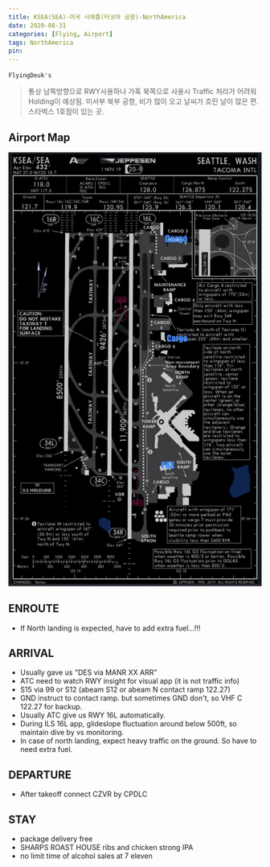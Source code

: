 ```yaml
---
title: KSEA(SEA)-미국 시애틀(타코마 공항)-NorthAmerica
date: 2020-08-31
categories: [Flying, Airport]
tags: NorthAmerica
pin:
---
```

`FlyingDeuk's`
>통상 남쪽방향으로 RWY사용하나 가혹 북쪽으로 사용시 Traffic 처리가 어려워 Holding이 예상됨.
미서부 북부 공항, 비가 많이 오고 날씨가 흐린 날이 많은 편. <br>
스타벅스 1호점이 있는 곳. <br>



## Airport Map
![sea](/img/flying/airport/sea_ap.jpg)

## ENROUTE
- If North landing is expected, have to add extra fuel...!!!

## ARRIVAL
- Usually gave us "DES via MANR XX ARR"
- ATC need to watch RWY insight for visual app (it is not traffic info)
- S15 via 99 or S12 (abeam S12 or abeam N contact ramp 122.27)
- GND instruct to contact ramp. but sometimes GND don't, so VHF C 122.27 for backup.
- Usually ATC give us RWY 16L automatically.
- During ILS 16L app, glideslope fluctuation around below 500ft, so maintain dive by vs monitoring.
- In case of north landing, expect heavy traffic on the ground. So have to need extra fuel.

## DEPARTURE
- After takeoff connect CZVR by CPDLC

## STAY
- package delivery free
- SHARPS ROAST HOUSE ribs and chicken strong IPA
- no limit time of alcohol sales at 7 eleven
